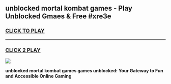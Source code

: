 
## unblocked mortal kombat games - Play Unblocked Gmaes & Free #xre3e
<h3>
<a href="https://premium.freeplayer.one?title=unblocked_mortal_kombat_games&ref=01M">CLICK TO PLAY</a></h3>
<hr>

<h3>
<a href="https://premium.freeplayer.one?title=unblocked_mortal_kombat_games&ref=01M">CLICK 2 PLAY</a>
  
</h3>

<a href="https://premium.freeplayer.one?title=unblocked_mortal_kombat_games&ref=01M"><img src="https://clearcache.store/games.png"></a>


**unblocked mortal kombat games games unblocked: Your Gateway to Fun and Accessible Online Gaming**
